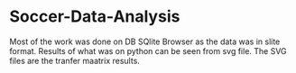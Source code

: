 # Soccer-Data-Analysis
Most of the work was done on DB SQlite Browser as the data was in slite format. Results of what was on python can be seen from svg file.
The SVG files are the tranfer maatrix results.

